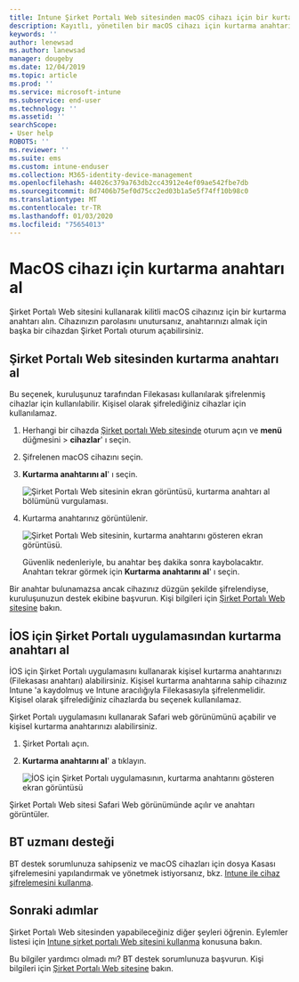 ```yaml
---
title: Intune Şirket Portalı Web sitesinden macOS cihazı için bir kurtarma anahtarı alın
description: Kayıtlı, yönetilen bir macOS cihazı için kurtarma anahtarını görüntüleyin.
keywords: ''
author: lenewsad
ms.author: lanewsad
manager: dougeby
ms.date: 12/04/2019
ms.topic: article
ms.prod: ''
ms.service: microsoft-intune
ms.subservice: end-user
ms.technology: ''
ms.assetid: ''
searchScope:
- User help
ROBOTS: ''
ms.reviewer: ''
ms.suite: ems
ms.custom: intune-enduser
ms.collection: M365-identity-device-management
ms.openlocfilehash: 44026c379a763db2cc43912e4ef09ae542fbe7db
ms.sourcegitcommit: 8d7406b75ef0d75cc2ed03b1a5e5f74ff10b98c0
ms.translationtype: MT
ms.contentlocale: tr-TR
ms.lasthandoff: 01/03/2020
ms.locfileid: "75654013"
---
```

# <a name="get-a-recovery-key-for-a-macos-device"></a>MacOS cihazı için kurtarma anahtarı al

Şirket Portalı Web sitesini kullanarak kilitli macOS cihazınız için bir kurtarma anahtarı alın. Cihazınızın parolasını unutursanız, anahtarınızı almak için başka bir cihazdan Şirket Portalı oturum açabilirsiniz.  

## <a name="get-recovery-key-from-company-portal-website"></a>Şirket Portalı Web sitesinden kurtarma anahtarı al

Bu seçenek, kuruluşunuz tarafından Filekasası kullanılarak şifrelenmiş cihazlar için kullanılabilir. Kişisel olarak şifrelediğiniz cihazlar için kullanılamaz.

1. Herhangi bir cihazda [Şirket portalı Web sitesinde](https://portal.manage.microsoft.com) oturum açın ve **menü** düğmesini > **cihazlar**' ı seçin.  
2. Şifrelenen macOS cihazını seçin.  
3. **Kurtarma anahtarını al**' ı seçin.  

    ![Şirket Portalı Web sitesinin ekran görüntüsü, kurtarma anahtarı al bölümünü vurgulaması.](./media/1907-recovery2-cpweb-intune.PNG)  

4. Kurtarma anahtarınız görüntülenir.

    ![Şirket Portalı Web sitesinin, kurtarma anahtarını gösteren ekran görüntüsü.](./media/1907-recovery-cpweb-intune.PNG)  

    Güvenlik nedenleriyle, bu anahtar beş dakika sonra kaybolacaktır. Anahtarı tekrar görmek için **Kurtarma anahtarını al**' ı seçin.

Bir anahtar bulunamazsa ancak cihazınız düzgün şekilde şifrelendiyse, kuruluşunuzun destek ekibine başvurun. Kişi bilgileri için [Şirket Portalı Web sitesine](https://go.microsoft.com/fwlink/?linkid=2010980) bakın.  

## <a name="get-recovery-key-from-company-portal-app-for-ios"></a>İOS için Şirket Portalı uygulamasından kurtarma anahtarı al

İOS için Şirket Portalı uygulamasını kullanarak kişisel kurtarma anahtarınızı (Filekasası anahtarı) alabilirsiniz. Kişisel kurtarma anahtarına sahip cihazınız Intune 'a kaydolmuş ve Intune aracılığıyla Filekasasıyla şifrelenmelidir. Kişisel olarak şifrelediğiniz cihazlarda bu seçenek kullanılamaz. 

Şirket Portalı uygulamasını kullanarak Safari web görünümünü açabilir ve kişisel kurtarma anahtarınızı alabilirsiniz. 

1. Şirket Portalı açın.
2. **Kurtarma anahtarını al**' a tıklayın.

    ![İOS için Şirket Portalı uygulamasının, kurtarma anahtarını gösteren ekran görüntüsü](./media/get-recovery-key-cpweb-02.png)  

Şirket Portalı Web sitesi Safari Web görünümünde açılır ve anahtarı görüntüler. 

## <a name="it-pro-support"></a>BT uzmanı desteği

BT destek sorumlunuza sahipseniz ve macOS cihazları için dosya Kasası şifrelemesini yapılandırmak ve yönetmek istiyorsanız, bkz. [Intune ile cihaz şifrelemesini kullanma](/intune/protect/encrypt-devices).

## <a name="next-steps"></a>Sonraki adımlar

Şirket Portalı Web sitesinden yapabileceğiniz diğer şeyleri öğrenin. Eylemler listesi için [Intune şirket portalı Web sitesini kullanma](using-the-intune-company-portal-website.md) konusuna bakın.  

Bu bilgiler yardımcı olmadı mı? BT destek sorumlunuza başvurun. Kişi bilgileri için [Şirket Portalı Web sitesine](https://go.microsoft.com/fwlink/?linkid=2010980) bakın.  
